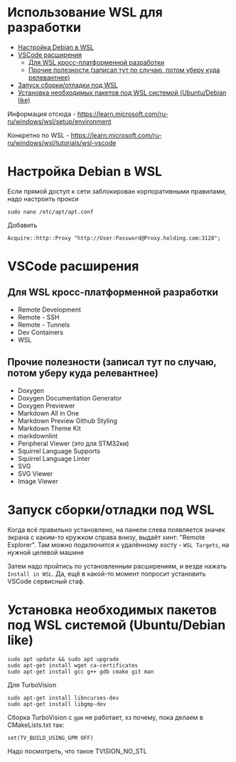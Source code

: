 # Использование WSL для разработки

  - [Настройка Debian в WSL](#user-content-настройка-debian-в-wsl)
  - [VSCode расширения](#user-content-vscode-расширения)
    - [Для WSL кросс-платформенной разработки](#user-content-для-wsl-кросс-платформенной-разработки)
    - [Прочие полезности (записал тут по случаю, потом уберу куда релевантнее)](#user-content-прочие-полезности-записал-тут-по-случаю-потом-уберу-куда-релевантнее)
  - [Запуск сборки/отладки под WSL](#user-content-запуск-сборкиотладки-под-wsl)
  - [Установка необходимых пакетов под WSL системой (Ubuntu/Debian like)](#user-content-установка-необходимых-пакетов-под-wsl-системой-ubuntudebian-like)


Информация отсюда - https://learn.microsoft.com/ru-ru/windows/wsl/setup/environment

Конкретно по WSL - https://learn.microsoft.com/ru-ru/windows/wsl/tutorials/wsl-vscode


# Настройка Debian в WSL

Если прямой доступ к сети заблокирован корпоративными правилами, надо настроить прокси

```
sudo nano /etc/apt/apt.conf
```

Добавить
```
Acquire::http::Proxy "http://User:Password@Proxy.holding.com:3128";
```

# VSCode расширения

## Для WSL кросс-платформенной разработки

  - Remote Development
  - Remote - SSH
  - Remote - Tunnels
  - Dev Containers
  - WSL

## Прочие полезности (записал тут по случаю, потом уберу куда релевантнее)

  - Doxygen
  - Doxygen Documentation Generator
  - Doxygen Previewer
  - Markdown All in One
  - Markdown Preview Github Styling
  - Markdown Theme Kit
  - markdownlint
  - Peripheral Viewer (это для STM32ки)
  - Squirrel Language Supports
  - Squirrel Language Linter
  - SVG
  - SVG Viewer
  - Image Viewer

# Запуск сборки/отладки под WSL

Когда всё правильно установлено, на панели слева появляется значек экрана с каким-то кружком справа внизу, выдаёт хинт: "Remote Explorer".
Там можно подключится к удалённому хосту - `WSL Targets`, на нужной целевой машине 


Затем надо пройтись по установленным расширениям, и везде нажать `Install in WSL`. Да, ещё в какой-то момент попросит установить VSCode сервисный стаф.


# Установка необходимых пакетов под WSL системой (Ubuntu/Debian like)

```
sudo apt update && sudo apt upgrade
sudo apt-get install wget ca-certificates
sudo apt-get install gcc g++ gdb cmake git man
```

Для TurboVision
```
sudo apt-get install libncurses-dev
sudo apt-get install libgmp-dev
```

Сборка TurboVision с `gpm` не работает, хз почему, пока делаем в CMakeLists.txt так:
```
set(TV_BUILD_USING_GPM OFF)
```

Надо посмотреть, что такое TVISION_NO_STL





